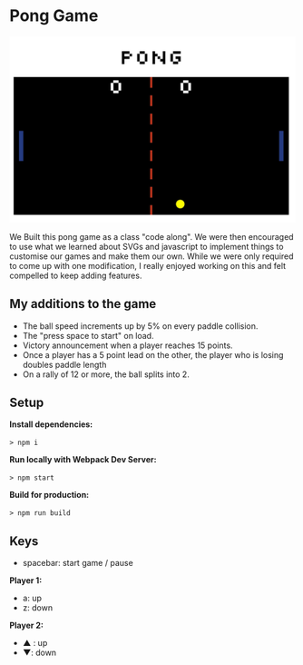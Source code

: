 # Pong Game

<img src="screenshot.jpg">

We Built this pong game as a class "code along". We were then encouraged to use what we learned about SVGs and javascript to implement things to customise our games and make them our own. While we were only required to come up with one modification, I really enjoyed working on this and felt compelled to keep adding features.

## My additions to the game

* The ball speed increments up by 5% on every paddle collision.
* The "press space to start" on load.
* Victory announcement when a player reaches 15 points.
* Once a player has a 5 point lead on the other, the player who is losing doubles paddle length
* On a rally of 12 or more, the ball splits into 2.

## Setup

**Install dependencies:**

`> npm i`

**Run locally with Webpack Dev Server:**

`> npm start`

**Build for production:**

`> npm run build`

## Keys

* spacebar: start game / pause

**Player 1:**
* a: up
* z: down

**Player 2:**
* ▲ : up
* ▼: down
